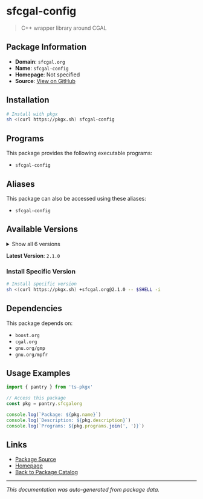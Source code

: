 # sfcgal-config

> C++ wrapper library around CGAL

## Package Information

- **Domain**: `sfcgal.org`
- **Name**: `sfcgal-config`
- **Homepage**: Not specified
- **Source**: [View on GitHub](https://github.com/pkgxdev/pantry/tree/main/projects/sfcgal.org/package.yml)

## Installation

```bash
# Install with pkgx
sh <(curl https://pkgx.sh) sfcgal-config
```

## Programs

This package provides the following executable programs:

- `sfcgal-config`

## Aliases

This package can also be accessed using these aliases:

- `sfcgal-config`

## Available Versions

<details>
<summary>Show all 6 versions</summary>

- `2.1.0`, `2.0.0`, `1.5.2`, `1.5.1`, `1.5.0`
- `1.4.1`

</details>

**Latest Version**: `2.1.0`

### Install Specific Version

```bash
# Install specific version
sh <(curl https://pkgx.sh) +sfcgal.org@2.1.0 -- $SHELL -i
```

## Dependencies

This package depends on:

- `boost.org`
- `cgal.org`
- `gnu.org/gmp`
- `gnu.org/mpfr`

## Usage Examples

```typescript
import { pantry } from 'ts-pkgx'

// Access this package
const pkg = pantry.sfcgalorg

console.log(`Package: ${pkg.name}`)
console.log(`Description: ${pkg.description}`)
console.log(`Programs: ${pkg.programs.join(', ')}`)
```

## Links

- [Package Source](https://github.com/pkgxdev/pantry/tree/main/projects/sfcgal.org/package.yml)
- [Homepage](#)
- [Back to Package Catalog](../package-catalog.md)

---

*This documentation was auto-generated from package data.*
